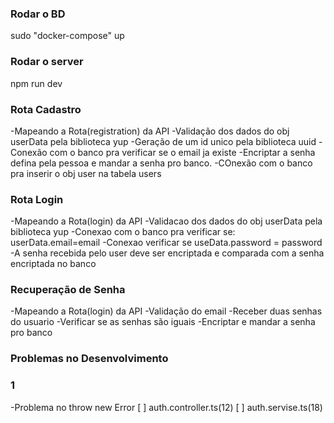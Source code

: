 ### Rodar o BD

sudo "docker-compose" up

### Rodar o server

npm run dev

### Rota Cadastro

-Mapeando a Rota(registration) da API
-Validação dos dados do obj userData pela biblioteca yup
-Geração de um id unico pela biblioteca uuid
-Conexão com o banco pra verificar se o email ja existe
-Encriptar a senha defina pela pessoa e mandar a senha pro banco.
-COnexão com o banco pra inserir o obj user na tabela users

### Rota Login

-Mapeando a Rota(login) da API
-Validacao dos dados do obj userData pela biblioteca yup
-Conexao com o banco pra verificar se: userData.email=email
-Conexao verificar se useData.password = password
-A senha recebida pelo user deve ser encriptada e comparada com a senha encriptada no banco

### Recuperação de Senha

-Mapeando a Rota(login) da API
-Validação do email
-Receber duas senhas do usuario
-Verificar se as senhas são iguais
-Encriptar e mandar a senha pro banco

### Problemas no Desenvolvimento

### 1

-Problema no throw new Error
[ ] auth.controller.ts(12)
[ ] auth.servise.ts(18)
